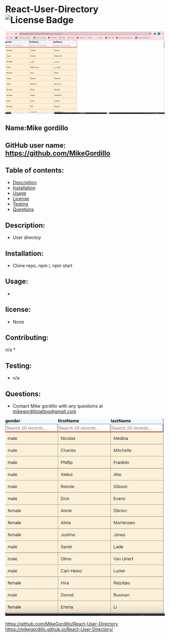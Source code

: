 # React-User-Directory![License Badge](https://img.shields.io/static/v1?label=License&message=None&color=blue)

![video](./public/user.gif)

        
## Name:Mike gordillo
## GitHub user name: https://github.com/MikeGordillo

## Table of contents:  
* [Description](#description)
* [Installation](#Installation)
* [Usage](#usage)
* [License](#license)
* [Testing](#testing)
* [Questions](#questions)
        
## Description:
* User directoy
## Installation:
* Clone repo, npm i, npm start
## Usage:
* 
## license:
* None
        
## Contributing:
n/a
* 
## Testing:
* n/a
## Questions:
* Contact Mike gordillo with any questions at mikegordillotattoo@gmail.com

![screenshot](./public/employeeview.png)

https://github.com/MikeGordillo/React-User-Directory
https://mikegordillo.github.io/React-User-Directory/

      